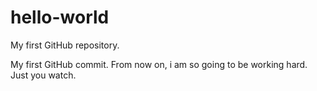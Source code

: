 # hello-world
My first GitHub repository.

My first GitHub commit. From now on, i am so going to be working hard. Just you watch.
